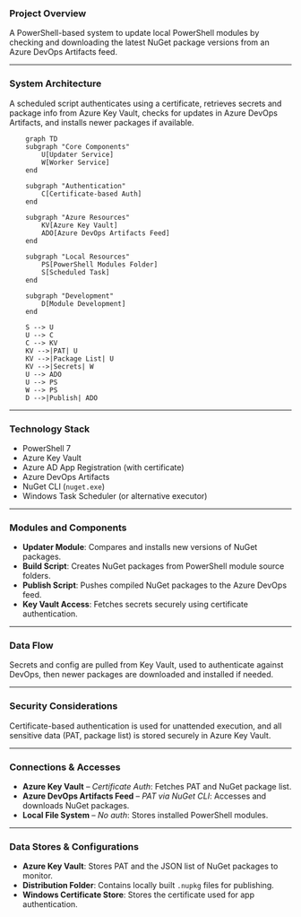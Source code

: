 ### **Project Overview**

A PowerShell-based system to update local PowerShell modules by checking and downloading the latest NuGet package versions from an Azure DevOps Artifacts feed.

* * *

### **System Architecture**

A scheduled script authenticates using a certificate, retrieves secrets and package info from Azure Key Vault, checks for updates in Azure DevOps Artifacts, and installs newer packages if available.

```Mermaid
    graph TD
    subgraph "Core Components"
        U[Updater Service] 
        W[Worker Service]
    end
    
    subgraph "Authentication"
        C[Certificate-based Auth]
    end
    
    subgraph "Azure Resources"
        KV[Azure Key Vault]
        ADO[Azure DevOps Artifacts Feed]
    end
    
    subgraph "Local Resources"
        PS[PowerShell Modules Folder]
        S[Scheduled Task]
    end
    
    subgraph "Development"
        D[Module Development]
    end
    
    S --> U
    U --> C
    C --> KV
    KV -->|PAT| U
    KV -->|Package List| U
    KV -->|Secrets| W
    U --> ADO
    U --> PS
    W --> PS
    D -->|Publish| ADO

```

* * *

### **Technology Stack**

- PowerShell 7
- Azure Key Vault
- Azure AD App Registration (with certificate)
- Azure DevOps Artifacts
- NuGet CLI (`nuget.exe`)
- Windows Task Scheduler (or alternative executor)

* * *

### **Modules and Components**

- **Updater Module**: Compares and installs new versions of NuGet packages.
- **Build Script**: Creates NuGet packages from PowerShell module source folders.
- **Publish Script**: Pushes compiled NuGet packages to the Azure DevOps feed.
- **Key Vault Access**: Fetches secrets securely using certificate authentication.

* * *

### **Data Flow**

Secrets and config are pulled from Key Vault, used to authenticate against DevOps, then newer packages are downloaded and installed if needed.

* * *

### **Security Considerations**

Certificate-based authentication is used for unattended execution, and all sensitive data (PAT, package list) is stored securely in Azure Key Vault.

* * *

### **Connections & Accesses**

- **Azure Key Vault** – *Certificate Auth*: Fetches PAT and NuGet package list.
- **Azure DevOps Artifacts Feed** – *PAT via NuGet CLI*: Accesses and downloads NuGet packages.
- **Local File System** – *No auth*: Stores installed PowerShell modules.

* * *

### **Data Stores & Configurations**

- **Azure Key Vault**: Stores PAT and the JSON list of NuGet packages to monitor.
- **Distribution Folder**: Contains locally built `.nupkg` files for publishing.
- **Windows Certificate Store**: Stores the certificate used for app authentication.